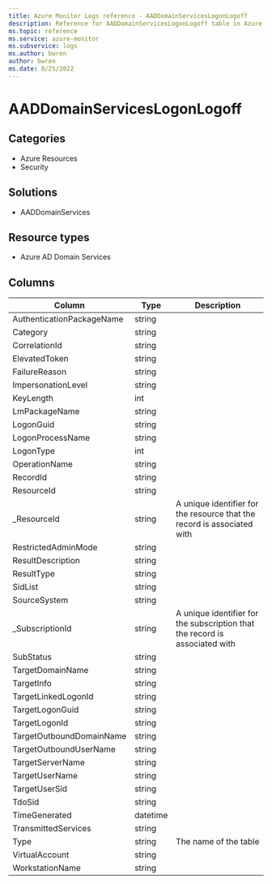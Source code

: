 ```yaml
---
title: Azure Monitor Logs reference - AADDomainServicesLogonLogoff
description: Reference for AADDomainServicesLogonLogoff table in Azure Monitor Logs.
ms.topic: reference
ms.service: azure-monitor
ms.subservice: logs
ms.author: bwren
author: bwren
ms.date: 8/25/2022
---
```


# AADDomainServicesLogonLogoff

 

## Categories

- Azure Resources
- Security
## Solutions

- AADDomainServices
## Resource types

- Azure AD Domain Services




## Columns

| Column | Type | Description |
| --- | --- | --- |
| AuthenticationPackageName | string |  |
| Category | string |  |
| CorrelationId | string |  |
| ElevatedToken | string |  |
| FailureReason | string |  |
| ImpersonationLevel | string |  |
| KeyLength | int |  |
| LmPackageName | string |  |
| LogonGuid | string |  |
| LogonProcessName | string |  |
| LogonType | int |  |
| OperationName | string |  |
| RecordId | string |  |
| ResourceId | string |  |
| _ResourceId | string | A unique identifier for the resource that the record is associated with |
| RestrictedAdminMode | string |  |
| ResultDescription | string |  |
| ResultType | string |  |
| SidList | string |  |
| SourceSystem | string |  |
| _SubscriptionId | string | A unique identifier for the subscription that the record is associated with |
| SubStatus | string |  |
| TargetDomainName | string |  |
| TargetInfo | string |  |
| TargetLinkedLogonId | string |  |
| TargetLogonGuid | string |  |
| TargetLogonId | string |  |
| TargetOutboundDomainName | string |  |
| TargetOutboundUserName | string |  |
| TargetServerName | string |  |
| TargetUserName | string |  |
| TargetUserSid | string |  |
| TdoSid | string |  |
| TimeGenerated | datetime |  |
| TransmittedServices | string |  |
| Type | string | The name of the table |
| VirtualAccount | string |  |
| WorkstationName | string |  |
